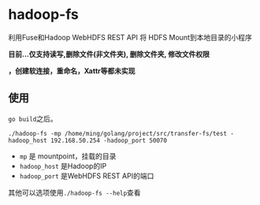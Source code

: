 # hadoop-fs

利用Fuse和Hadoop WebHDFS REST API 将 HDFS Mount到本地目录的小程序

**目前...仅支持读写,删除文件(非文件夹), 删除文件夹, 修改文件权限**

**，创建软连接，重命名，Xattr等都未实现**

## 使用

`go build`之后。

`./hadoop-fs -mp /home/ming/golang/project/src/transfer-fs/test -hadoop_host 192.168.50.254 -hadoop_port 50070`

* `mp` 是 mountpoint，挂载的目录
* `hadoop_host` 是Hadoop的IP
* `hadoop_port` 是WebHDFS REST API的端口

其他可以选项使用`./hadoop-fs --help`查看

